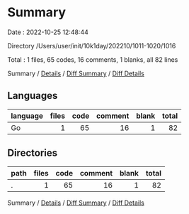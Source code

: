 # Summary

Date : 2022-10-25 12:48:44

Directory /Users/user/init/10k1day/202210/1011-1020/1016

Total : 1 files,  65 codes, 16 comments, 1 blanks, all 82 lines

Summary / [Details](details.md) / [Diff Summary](diff.md) / [Diff Details](diff-details.md)

## Languages
| language | files | code | comment | blank | total |
| :--- | ---: | ---: | ---: | ---: | ---: |
| Go | 1 | 65 | 16 | 1 | 82 |

## Directories
| path | files | code | comment | blank | total |
| :--- | ---: | ---: | ---: | ---: | ---: |
| . | 1 | 65 | 16 | 1 | 82 |

Summary / [Details](details.md) / [Diff Summary](diff.md) / [Diff Details](diff-details.md)
